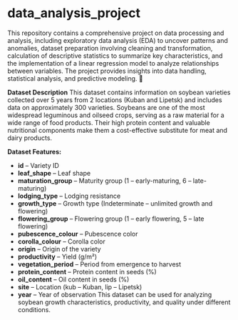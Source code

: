 # data_analysis_project
This repository contains a comprehensive project on data processing and analysis, including exploratory data analysis (EDA) to uncover patterns and anomalies, dataset preparation involving cleaning and transformation, calculation of descriptive statistics to summarize key characteristics, and the implementation of a linear regression model to analyze relationships between variables. The project provides insights into data handling, statistical analysis, and predictive modeling. 🚀

**Dataset Description**
This dataset contains information on soybean varieties collected over 5 years from 2 locations (Kuban and Lipetsk) and includes data on approximately 300 varieties. Soybeans are one of the most widespread leguminous and oilseed crops, serving as a raw material for a wide range of food products. Their high protein content and valuable nutritional components make them a cost-effective substitute for meat and dairy products.

**Dataset Features:**
- **id** – Variety ID
- **leaf_shape** – Leaf shape
- **maturation_group** – Maturity group (1 – early-maturing, 6 – late-maturing)
- **lodging_type** – Lodging resistance
- **growth_type** – Growth type (Indeterminate – unlimited growth and flowering)
- **flowering_group** – Flowering group (1 – early flowering, 5 – late flowering)
- **pubescence_colour** – Pubescence color
- **corolla_colour** – Corolla color
- **origin** – Origin of the variety
- **productivity** – Yield (g/m²)
- **vegetation_period** – Period from emergence to harvest
- **protein_content** – Protein content in seeds (%)
- **oil_content** – Oil content in seeds (%)
- **site** – Location (kub – Kuban, lip – Lipetsk)
- **year** – Year of observation
This dataset can be used for analyzing soybean growth characteristics, productivity, and quality under different conditions.
